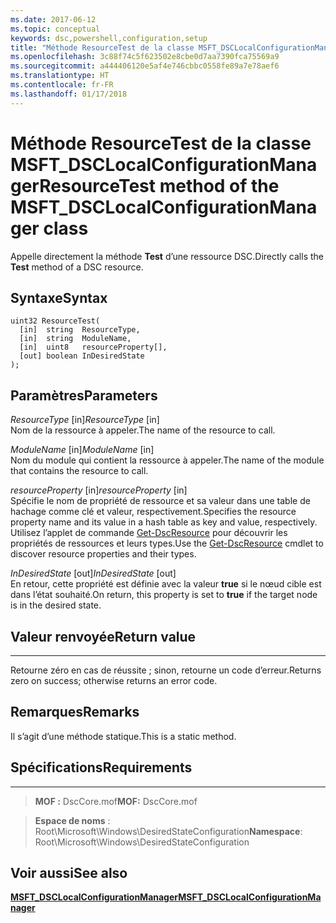 ```yaml
---
ms.date: 2017-06-12
ms.topic: conceptual
keywords: dsc,powershell,configuration,setup
title: "Méthode ResourceTest de la classe MSFT_DSCLocalConfigurationManager"
ms.openlocfilehash: 3c88f74c5f623502e8cbe0d7aa7390fca75569a9
ms.sourcegitcommit: a444406120e5af4e746cbbc0558fe89a7e78aef6
ms.translationtype: HT
ms.contentlocale: fr-FR
ms.lasthandoff: 01/17/2018
---
```

# <a name="resourcetest-method-of-the-msftdsclocalconfigurationmanager-class"></a><span data-ttu-id="2e653-103">Méthode ResourceTest de la classe MSFT_DSCLocalConfigurationManager</span><span class="sxs-lookup"><span data-stu-id="2e653-103">ResourceTest method of the MSFT_DSCLocalConfigurationManager class</span></span>

<span data-ttu-id="2e653-104">Appelle directement la méthode **Test** d’une ressource DSC.</span><span class="sxs-lookup"><span data-stu-id="2e653-104">Directly calls the **Test** method of a DSC resource.</span></span>

<a name="syntax"></a><span data-ttu-id="2e653-105">Syntaxe</span><span class="sxs-lookup"><span data-stu-id="2e653-105">Syntax</span></span>
------

```mof
uint32 ResourceTest(
  [in]  string  ResourceType,
  [in]  string  ModuleName,
  [in]  uint8   resourceProperty[],
  [out] boolean InDesiredState
);
```

<a name="parameters"></a><span data-ttu-id="2e653-106">Paramètres</span><span class="sxs-lookup"><span data-stu-id="2e653-106">Parameters</span></span>
----------

<span data-ttu-id="2e653-107">*ResourceType* \[in\]</span><span class="sxs-lookup"><span data-stu-id="2e653-107">*ResourceType* \[in\]</span></span>  
<span data-ttu-id="2e653-108">Nom de la ressource à appeler.</span><span class="sxs-lookup"><span data-stu-id="2e653-108">The name of the resource to call.</span></span>

<span data-ttu-id="2e653-109">*ModuleName* \[in\]</span><span class="sxs-lookup"><span data-stu-id="2e653-109">*ModuleName* \[in\]</span></span>  
<span data-ttu-id="2e653-110">Nom du module qui contient la ressource à appeler.</span><span class="sxs-lookup"><span data-stu-id="2e653-110">The name of the module that contains the resource to call.</span></span>

<span data-ttu-id="2e653-111">*resourceProperty* \[in\]</span><span class="sxs-lookup"><span data-stu-id="2e653-111">*resourceProperty* \[in\]</span></span>  
<span data-ttu-id="2e653-112">Spécifie le nom de propriété de ressource et sa valeur dans une table de hachage comme clé et valeur, respectivement.</span><span class="sxs-lookup"><span data-stu-id="2e653-112">Specifies the resource property name and its value in a hash table as key and value, respectively.</span></span> <span data-ttu-id="2e653-113">Utilisez l’applet de commande [Get-DscResource](https://technet.microsoft.com/en-us/library/dn521625.aspx) pour découvrir les propriétés de ressources et leurs types.</span><span class="sxs-lookup"><span data-stu-id="2e653-113">Use the [Get-DscResource](https://technet.microsoft.com/en-us/library/dn521625.aspx) cmdlet to discover resource properties and their types.</span></span>

<span data-ttu-id="2e653-114">*InDesiredState* \[out\]</span><span class="sxs-lookup"><span data-stu-id="2e653-114">*InDesiredState* \[out\]</span></span>  
<span data-ttu-id="2e653-115">En retour, cette propriété est définie avec la valeur **true** si le nœud cible est dans l’état souhaité.</span><span class="sxs-lookup"><span data-stu-id="2e653-115">On return, this property is set to **true** if the target node is in the desired state.</span></span>

## <a name="return-value"></a><span data-ttu-id="2e653-116">Valeur renvoyée</span><span class="sxs-lookup"><span data-stu-id="2e653-116">Return value</span></span>
------------

<span data-ttu-id="2e653-117">Retourne zéro en cas de réussite ; sinon, retourne un code d’erreur.</span><span class="sxs-lookup"><span data-stu-id="2e653-117">Returns zero on success; otherwise returns an error code.</span></span>

## <a name="remarks"></a><span data-ttu-id="2e653-118">Remarques</span><span class="sxs-lookup"><span data-stu-id="2e653-118">Remarks</span></span>

<span data-ttu-id="2e653-119">Il s’agit d’une méthode statique.</span><span class="sxs-lookup"><span data-stu-id="2e653-119">This is a static method.</span></span>

## <a name="requirements"></a><span data-ttu-id="2e653-120">Spécifications</span><span class="sxs-lookup"><span data-stu-id="2e653-120">Requirements</span></span>
------------
><span data-ttu-id="2e653-121">**MOF :** DscCore.mof</span><span class="sxs-lookup"><span data-stu-id="2e653-121">**MOF:** DscCore.mof</span></span>

><span data-ttu-id="2e653-122">**Espace de noms** : Root\Microsoft\Windows\DesiredStateConfiguration</span><span class="sxs-lookup"><span data-stu-id="2e653-122">**Namespace**: Root\Microsoft\Windows\DesiredStateConfiguration</span></span>


## <a name="see-also"></a><span data-ttu-id="2e653-123">Voir aussi</span><span class="sxs-lookup"><span data-stu-id="2e653-123">See also</span></span>


[<span data-ttu-id="2e653-124">**MSFT_DSCLocalConfigurationManager**</span><span class="sxs-lookup"><span data-stu-id="2e653-124">**MSFT_DSCLocalConfigurationManager**</span></span>](msft-dsclocalconfigurationmanager.md)


 

 




